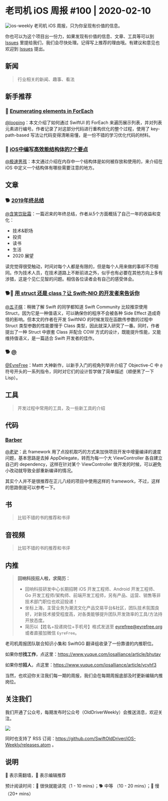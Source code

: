 # 老司机 iOS 周报 #100 | 2020-02-10

![ios-weekly](https://github.com/SwiftOldDriver/iOS-Weekly/blob/master/assets/ios-weekly.png?raw=true)
老司机 iOS 周报，只为你呈现有价值的信息。

你也可以为这个项目出一份力，如果发现有价值的信息、文章、工具等可以到 [Issues](https://github.com/SwiftOldDriver/iOS-Weekly/issues) 里提给我们，我们会尽快处理。记得写上推荐的理由哦。有建议和意见也欢迎到 [Issues](https://github.com/SwiftOldDriver/iOS-Weekly/issues) 提出。

## 新闻

> 行业相关的新闻、趣事、看法

## 新手推荐

### 🐎 [Enumerating elements in ForEach](https://oleb.net/2020/foreach-enumerated/)

[@looping](https://github.com/looping)：本文介绍了如何通过 SwiftUI 的 ForEach 来遍历展示列表，并对列表元素进行编号。作者记录了对这部分代码进行重构优化的整个过程，使用了 key-path-based 写法让代码变得清晰易懂，是一份不错的学习优化代码的材料。

### 🐎 [iOS中编写高效能结构体的7个要点](https://www.jianshu.com/p/1369508e477d)

[@极速男孩](https://github.com/looping)：本文通过介绍在内存中一个结构体是如何被存放和使用的，来介绍在 iOS 中定义一个结构体有哪些需要注意的地方。

## 文章

### 🐕 [2019年终总结](https://mp.weixin.qq.com/s/VtWeOJj6SeQ7yzNL9ZMFPA)

[@含笑饮砒霜](https://weibo.com/chinafishnews/)：一篇迟来的年终总结，作者从5个方面概括了自己一年的收益和变化：

- 技术&职场
- 投资
- 读书
- 生活
- 2020 展望

读完觉得很受触动，时间对每个人都是有限的，但是每个人用来做的事却不尽相同。作为技术人员，在技术道路上不断前进之外，似乎也有必要在其他方向上多有涉猎，这是个见仁见智的问题。相信各位读者会有自己的感受体会。

### 🐕🚧 [用 struct 还是 class？让 Swift-NIO 的开发者来告诉你](https://www.dotconferences.com/2019/01/johannes-weiss-high-performance-systems-in-swift)

[@五子棋](https://satanwoo.github.io)：稍微了解 Swift 的同学都知道 Swift Community 比较推崇使用 Struct，因为它是一种值语义，可以确保你的程序不会被各种 Side Effect 造成奇怪的影响。但本文的作者在开发 SwiftNIO 的时候发现在函数传参数的过程中 Struct 类型参数的性能要慢于 Class 类型，因此就深入研究了一番。同时，作者提出了一种 Struct 中嵌套 Class 并配合 COW 方式的设计，既能提升性能，又能维持值语义，是一篇适合 Swift 开发者的佳作。

### 🐕 [@](https://nshipster.com/at-compiler-directives/)

[@EyreFree](https://weibo.com/eyrefree777)：Mattt 大神新作，以新手入门的视角列举并介绍了 Objective-C 中 `@` 符号开头的一系列指令，同时对它们的设计哲学做了简单描述（顺便黑了一下 Lisp）。

## 工具

> 开发过程中常用的工具，及一些新工具的介绍

## 代码

### [Barber](https://github.com/michaeleisel/barber)

[@老驴](https://www.weibo.com/6090610445)：此 framework 用了点投机取巧的方式来加快项目开发中增量编译的速度问题，基本思路是去掉 AppDelegate，转而为每一个大 ViewController 各自建立自己的 dependency，这样在针对某个 ViewController 做开发的时候，可以避免小改动就导致全部重新编译的情况。

其实个人并不是很推荐在正儿八经的项目中使用这样的 framework，不过，这样的思路倒是可以参考一下。

## 书

> 比较不错的书的推荐和书评

## 音视频

> 比较不错的书的推荐和书评

## 内推

> **回响科技招人啦，求简历：**
> - 回响科技研发中心长期招聘 iOS 开发工程师、Android 开发工程师、Go 开发工程师/架构师、前端开发工程师，另有产品、运营、销售等非技术部门职位也欢迎投递！
> - 坐标上海，主营业务为潮流文化产品交易平台&社区，团队技术氛围良好，对新技术接受程度高，对各类能够提升团队开发效率的工具/方法持开放态度。
> - 简历以【姓名+投递岗位+手机号】格式发送至 eyrefree@eyrefree.org 或者直接加微信 `EyreFree`。

老司机周报团队联合知识小集和 SwiftGG 翻译组收录了一份靠谱的内推职位。

如果你想**找工作**，点这里：https://www.yuque.com/iosalliance/article/bhutav

如果你想**招人**，点这里：https://www.yuque.com/iosalliance/article/ycyhf3

当然，也欢迎你关注我们每一期的周报，我们会在每期周报底部及时更新编辑内推岗位。

## 关注我们

我们开通了公众号，每期发布时公众号（OldDriverWeekly）会推送消息，欢迎关注。

![](https://github.com/SwiftOldDriver/iOS-Weekly/blob/master/assets/qrcode_for_wechat.jpg?raw=true)

同时也支持了 RSS 订阅：https://github.com/SwiftOldDriver/iOS-Weekly/releases.atom 。

## 说明

🚧 表示需翻墙，🌟 表示编辑推荐

预计阅读时间：🐎 很快就能读完（1 - 10 mins）；🐕 中等 （10 - 20 mins）；🐢 慢（20+ mins）
